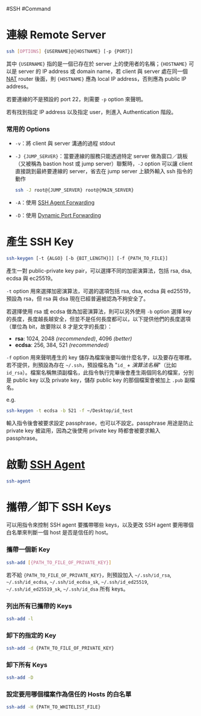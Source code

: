 #SSH #Command

# 連線 Remote Server

```bash
ssh [OPTIONS] {USERNAME}@{HOSTNAME} [-p {PORT}]
```

其中 `{USERNAME}` 指的是一個已存在於 server 上的使用者的名稱；`{HOSTNAME}` 可以是 server 的 IP address 或 domain name，若 client 與 server 處在同一個 [NAT](</Network/IP & IP Address.md#NAT>) router 後面，則 `{HOSTNAME}` 應為 local IP address，否則應為 public IP address。

若要連線的不是預設的 port 22，則需要 `-p` option 來聲明。

若有找到指定 IP address 以及指定 user，則進入 Authentication 階段。

### 常用的 Options

- `-v`：將 client 與 server 溝通的過程 stdout
- `-J {JUMP_SERVER}`：當要連線的服務只能透過特定 server 做為窗口／跳板（又被稱為 bastion host 或 jump server）聯繫時，`-J` option 可以讓 client 直接跳到最終要連線的 server，省去在 jump server 上額外輸入 ssh 指令的動作

    ```bash
    ssh -J root@{JUMP_SERVER} root@{MAIN_SERVER}
    ```

- `-A`：使用 [SSH Agent Forwarding](</Network/SSH Agent Forwarding.md>)
- `-D`：使用 [Dynamic Port Forwarding](</Network/SSH Tunneling.md#Dynamic Port Forwarding>)

# 產生 SSH Key

```bash
ssh-keygen [-t {ALGO} [-b {BIT_LENGTH}]] [-f {PATH_TO_FILE}]
```

產生一對 public-private key pair，可以選擇不同的加密演算法，包括 rsa, dsa, ecdsa 與 ec25519。

`-t` option 用來選擇加密演算法，可選的選項包括 rsa, dsa, ecdsa 與 ed25519，預設為 rsa，但 rsa 與 dsa 現在已經普遍被認為不夠安全了。

若選擇使用 rsa 或 ecdsa 做為加密演算法，則可以另外使用 `-b` option 選擇 key 的長度，長度越長越安全，但並不是任何長度都可以，以下提供他們的長度選項（單位為 bit，故要除以 8 才是文字的長度）：

- **rsa**: 1024, 2048 *(recommended)*, 4096 *(better)*
- **ecdsa**: 256, 384, 521 *(recommended)*

`-f` option 用來聲明產生的 key 儲存為檔案後要叫做什麼名字，以及要存在哪裡。若不提供，則預設為存在 `~/.ssh`，預設檔名為 "`id_` + *演算法名稱*"（比如 `id_rsa`）。檔案名稱無須副檔名，此指令執行完畢後會產生兩個同名的檔案，分別是 public key 以及 private key，儲存 public key 的那個檔案會被加上 `.pub` 副檔名。

e.g.

```bash
ssh-keygen -t ecdsa -b 521 -f ~/Desktop/id_test
```

輸入指令後會被要求設定 passphrase，也可以不設定。passphrase 用途是防止 private key 被盜用，因為之後使用 private key 時都會被要求輸入 passphrase。

# 啟動 [SSH Agent](</Network/SSH 基本概念.md#SSH Agent>)

```bash
ssh-agent
```

# 攜帶／卸下 SSH Keys

可以用指令來控制 SSH agent 要攜帶哪些 keys，以及更改 SSH agent 要用哪個白名單來判斷一個 host 是否是信任的 host。

### 攜帶一個新 Key

```bash
ssh-add [{PATH_TO_FILE_OF_PRIVATE_KEY}]
```

若不給 `{PATH_TO_FILE_OF_PRIVATE_KEY}`，則預設加入 `~/.ssh/id_rsa`, `~/.ssh/id_ecdsa`, `~/.ssh/id_ecdsa_sk`, `~/.ssh/id_ed25519`, `~/.ssh/id_ed25519_sk`, `~/.ssh/id_dsa` 所有 keys。

### 列出所有已攜帶的 Keys

```bash
ssh-add -l
```

### 卸下的指定的 Key

```bash
ssh-add -d {PATH_TO_FILE_OF_PRIVATE_KEY}
```

### 卸下所有 Keys

```bash
ssh-add -D
```

### 設定要用哪個檔案作為信任的 Hosts 的白名單

```bash
ssh-add -H {PATH_TO_WHITELIST_FILE}
```
